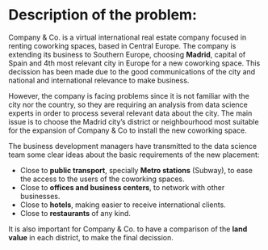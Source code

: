 # Description of the problem:

  Company & Co. is a virtual international real estate company focused in renting coworking spaces, based in Central Europe. The company is extending its business to Southern Europe, choosing <b>Madrid</b>, capital of Spain and 4th most relevant city in Europe for a new coworking space. This decission has been made due to the good communications of the city and national and international relevance to make business.

However, the company is facing problems since it is not familiar with the city nor the country, so they are requiring an analysis from data science experts in order to process several relevant data about the city. The main issue is to choose the Madrid city’s district or neighbourhood most suitable for the expansion of Company & Co to install the new coworking space.

The business development managers have transmitted to the data science team some clear ideas about the basic requirements of the new placement:

- Close to <b>public transport</b>, specially <b>Metro stations</b> (Subway), to ease the access to the users of the coworking spaces.
- Close to <b>offices and business centers</b>, to network with other businesses.
- Close to <b>hotels</b>, making easier to receive international clients.
- Close to <b>restaurants</b> of any kind.

It is also important for Company & Co. to have a comparison of the <b>land value</b> in each district, to make the final decission.
